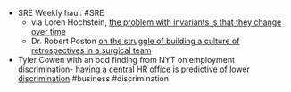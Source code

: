 - SRE Weekly haul: #SRE
	- via Loren Hochstein, [the problem with invariants is that they change over time](https://surfingcomplexity.blog/2024/03/26/the-problem-with-invariants-is-that-they-change-over-time/)
	- Dr. Robert Poston [on the struggle of building a culture of retrospectives in a surgical team](https://robpostonblog.wordpress.com/2024/03/28/an-anonymous-complaint-dr-postons-response/)
- Tyler Cowen with an odd finding from NYT on employment discrimination- [having a central HR office is predictive of lower discrimination](https://marginalrevolution.com/marginalrevolution/2024/04/hiring-discrimination-sentences-to-ponder.html) #business #discrimination